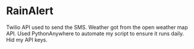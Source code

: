 # RainAlert
Twilio API used to send the SMS.
Weather got from the open weather map API.
Used PythonAnywhere to automate my script to ensure it runs daily.
Hid my API keys.
